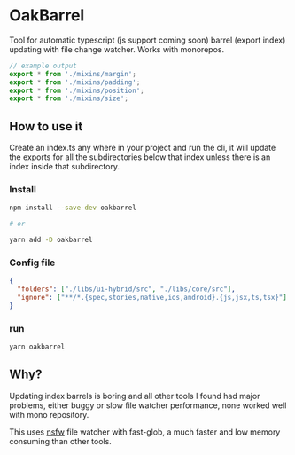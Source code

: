 # OakBarrel

Tool for automatic typescript (js support coming soon) barrel (export index) updating with file change watcher.
Works with monorepos.

```typescript
// example output
export * from './mixins/margin';
export * from './mixins/padding';
export * from './mixins/position';
export * from './mixins/size';
```

## How to use it

Create an index.ts any where in your project and run the cli, it will update the exports for all the subdirectories below that index unless there is an index inside that subdirectory.

### Install

```bash
npm install --save-dev oakbarrel

# or

yarn add -D oakbarrel
```

### Config file

```json
{
  "folders": ["./libs/ui-hybrid/src", "./libs/core/src"],
  "ignore": ["**/*.{spec,stories,native,ios,android}.{js,jsx,ts,tsx}"] // glob pattern of files to ignore
}
```

### run

```bash
yarn oakbarrel
```

## Why?

Updating index barrels is boring and all other tools I found had major problems, either buggy or slow file watcher performance, none worked well with mono repository.

This uses [nsfw](https://github.com/Axosoft/nsfw) file watcher with fast-glob, a much faster and low memory consuming than other tools.
